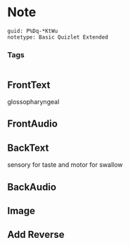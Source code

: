 # Note
```
guid: P%Dq-*KtWu
notetype: Basic Quizlet Extended
```

### Tags
```
```

## FrontText
glossopharyngeal

## FrontAudio


## BackText
sensory for taste and motor for swallow

## BackAudio


## Image


## Add Reverse

